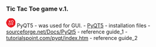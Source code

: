 ### Tic Tac Toe game v.1.
<img src="pictures/favicon.png" alt="logo">
PyQT5 - was used for GUI.
- <a href="https://sourceforge.net/projects/pyqt/?source=navbar">PyQT5</a> - installation files
- <a href="http://pyqt.sourceforge.net/Docs/PyQt5/">sourceforge.net/Docs/PyQt5</a> - reference guide_1
- <a href="https://www.tutorialspoint.com/pyqt/index.htm">tutorialspoint.com/pyqt/index.htm</a> - reference guide_2
